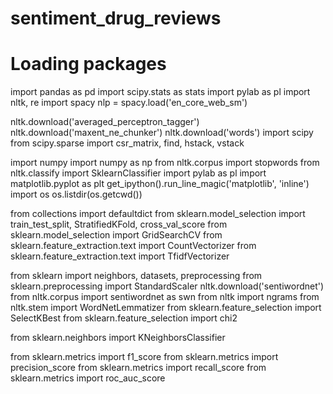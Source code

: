 # sentiment_drug_reviews

# Loading packages
import pandas as pd
import scipy.stats as stats
import pylab as pl
import nltk, re
import spacy
nlp = spacy.load('en_core_web_sm')

nltk.download('averaged_perceptron_tagger')
nltk.download('maxent_ne_chunker')
nltk.download('words')
import scipy
from scipy.sparse import csr_matrix, find, hstack, vstack

import numpy
import numpy as np
from nltk.corpus import stopwords
from nltk.classify import SklearnClassifier
import pylab as pl
import matplotlib.pyplot as plt
get_ipython().run_line_magic('matplotlib', 'inline')
import os
os.listdir(os.getcwd())

from collections import defaultdict
from sklearn.model_selection import train_test_split, StratifiedKFold, cross_val_score
from sklearn.model_selection import GridSearchCV
from sklearn.feature_extraction.text import CountVectorizer
from sklearn.feature_extraction.text import TfidfVectorizer

from sklearn import neighbors, datasets, preprocessing
from sklearn.preprocessing import StandardScaler
nltk.download('sentiwordnet')
from nltk.corpus import sentiwordnet as swn
from nltk import ngrams
from nltk.stem import WordNetLemmatizer
from sklearn.feature_selection import SelectKBest
from sklearn.feature_selection import chi2

from sklearn.neighbors import KNeighborsClassifier

from sklearn.metrics import f1_score
from sklearn.metrics import precision_score
from sklearn.metrics import recall_score
from sklearn.metrics import roc_auc_score



